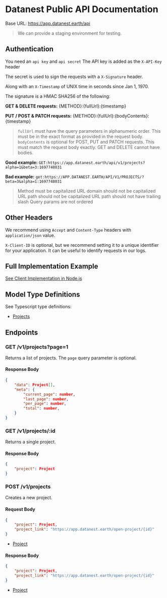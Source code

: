 # Datanest Public API Documentation

Base URL: https://app.datanest.earth/api

> We can provide a staging environment for testing.

## Authentication

You need an `api key` and `api secret`
The API key is added as the `X-API-Key` header

The secret is used to sign the requests with a `X-Signature` header.

Along with an `X-Timestamp` of UNIX time in seconds since Jan 1, 1970.

The signature is a HMAC SHA256 of the following:

**GET & DELETE requests:**
{METHOD}:{fullUrl}:{timestamp}

**PUT / POST & PATCH requests:**
{METHOD}:{fullUrl}:{bodyContents}:{timestamp}

> `fullUrl` must have the query parameters in alphanumeric order. This must be in the exact format as provided in the request body.
> `bodyContents` is optional for POST, PUT and PATCH requests. This must match the request body exactly.
> GET and DELETE cannot have bodies.

**Good example:**
`GET:https://app.datanest.earth/api/v1/projects?alpha=1&beta=3:1697748031`

**Bad example:**
`get:https://APP.DATANEST.EARTH/API/V1/PROJECTS/?beta=3&alpha=1:1697748031`
> Method must be capitalized 
> URL domain should not be capitalized
> URL path should not be capitalized
> URL path should not have trailing slash
> Query params are not ordered

## Other Headers

We recommend using `Accept` and `Content-Type` headers with `application/json` value.

`X-Client-ID` is optional, but we recommend setting it to a unique identifier for your application. It can be useful to identify requests in our logs.

## Full Implementation Example

[See Client Implementation in Node.js](../src/index.ts)

## Model Type Definitions

See Typescript type definitions:
- [Projects](../src/projects.ts)

## Endpoints

### GET /v1/projects?page=1

Returns a list of projects.
The `page` query parameter is optional.

#### Response Body

```json
{
    "data": Project[],
    "meta": {
        "current_page": number,
        "last_page": number,
        "per_page": number,
        "total": number,
    }
}
```

### GET /v1/projects/:id

Returns a single project.

#### Response Body

```json
{
    "project": Project
}
```

### POST /v1/projects

Creates a new project.

#### Request Body

```json
{
    "project": Project,
    "project_link": "https://app.datanest.earth/open-project/{id}"
}
```
- [Project](../src/projects.ts)

#### Response Body

```json
{
    "project": Project,
    "project_link": "https://app.datanest.earth/open-project/{id}"
}
```
- [Project](../src/projects.ts)
